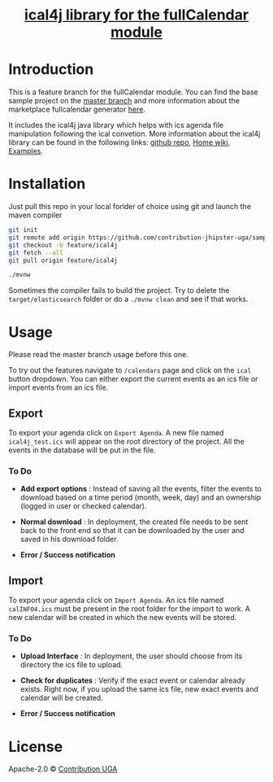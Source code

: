 <div align="center">
  <a href="https://www.jhipster.tech/">
    <!-- <img src="https://github.com/jhipster/jhipster-artwork/blob/master/logos/JHipster%20RGB-small100x25px.png?raw=true"> -->
    <p><h1>ical4j library for the fullCalendar module</h1></p>
  </a>
</div>

# Introduction

This is a feature branch for the fullCalendar module. You can find the base sample project on the [master branch](https://github.com/contribution-jhipster-uga/sample-jhipster-fullcalendar) and more information about the marketplace fullcalendar generator [here](https://github.com/contribution-jhipster-uga/generator-jhipster-fullcalendar).

It includes the ical4j java library which helps with ics  agenda file manipulation following the ical convetion. More information about the ical4j library can be found in the following links: [github repo](https://github.com/ical4j/ical4j), [Home wiki](https://github.com/ical4j/ical4j/wiki), [Examples](https://github.com/ical4j/ical4j/wiki/Examples).

# Installation

Just pull this repo in your local forlder of choice using git and launch the maven compiler

```bash
git init
git remote add origin https://github.com/contribution-jhipster-uga/sample-jhipster-fullcalendar.git
git checkout -b feature/ical4j
git fetch --all
git pull origin feature/ical4j

./mvnw
```

Sometimes the compiler fails to build the project. Try to delete the `target/elasticsearch` folder or do a `./mvnw clean` and see if that works.

# Usage

Please read the master branch usage before this one.

To try out the features navigate to `/calendars` page and click on the `ical` button dropdown. You can either export the current events as an ics file or import events from an ics file.

## Export

To export your agenda click on `Export Agenda`. A new file named `ical4j_test.ics` will appear on the root directory of the project. All the events in the database will be put in the file.

### To Do

- **Add export options** : Instead of saving all the events, filter the events to download based on a time period (month, week, day) and an ownership (logged in user or checked calendar).

- **Normal download** : In deployment, the created file needs to be sent back to the front end so that it can be downloaded by the user and saved in his download folder.

- **Error / Success notification**

## Import

To export your agenda click on `Import Agenda`. An ics file named `calINFO4.ics` must be present in the root folder for the import to work. A new calendar will be created in which the new events will be stored.

### To Do

- **Upload Interface** : In deployment, the user should choose from its directory the ics file to upload.

- **Check for duplicates** : Verify if the exact event or calendar already exists. Right now, if you upload the same ics file, new exact events and calendar will be created.

- **Error / Success notification**

# License

Apache-2.0 © [Contribution UGA](https://github.com/contribution-jhipster-uga)